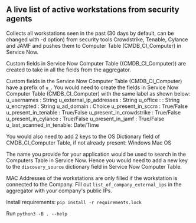 A live list of active workstations from security agents
-------------------------------------------------------

Collects all workstations seen in the past (30 days by default, can be changed with -d option) from security tools Crowdstrike, Tenable, Cylance and JAMF and pushes them to Computer Table (CMDB_CI_Computer) in Service Now.

Custom fields in Service Now Computer Table ((CMDB_CI_Computer)) are created to take in all the fields from the aggregator.

Custom fields in the Service Now Computer Table (CMDB_CI_Computer) have a prefix of `u_`. You would need to create the fields in Service Now Computer Table (CMDB_CI_Computer) with the same label as shown below:
    u_usernames : String
    u_external_ip_addresses : String
    u_office : : String
    u_encrypted : String
    u_ad_domain : Choice
    u_present_in_sccm : True/False
    u_present_in_tenable : True/False
    u_present_in_crowdstrike : True/False
    u_present_in_cylance : True/False
    u_present_in_jamf : True/False
    u_last_scanned_in_tenable: Date/Time
    
You would also need to add 2 keys to the OS Dictionary field of CMDB_CI_Computer Table, if not already present:
    Windows 
    Mac OS

The name you provide for your application would be used to search in the Computers Table in Service Now. Hence you would need to add a new key to the `discovery_source` dictionary field in Service Now Computer Table.    

MAC Addresses of the workstations are only filled if the workstation is connected to the Company. Fill out `list_of_company_external_ips` in the aggregator with your company's public IPs.
 
Install requirements: `pip install -r requirements.lock`

Run `python3 -B . --help`